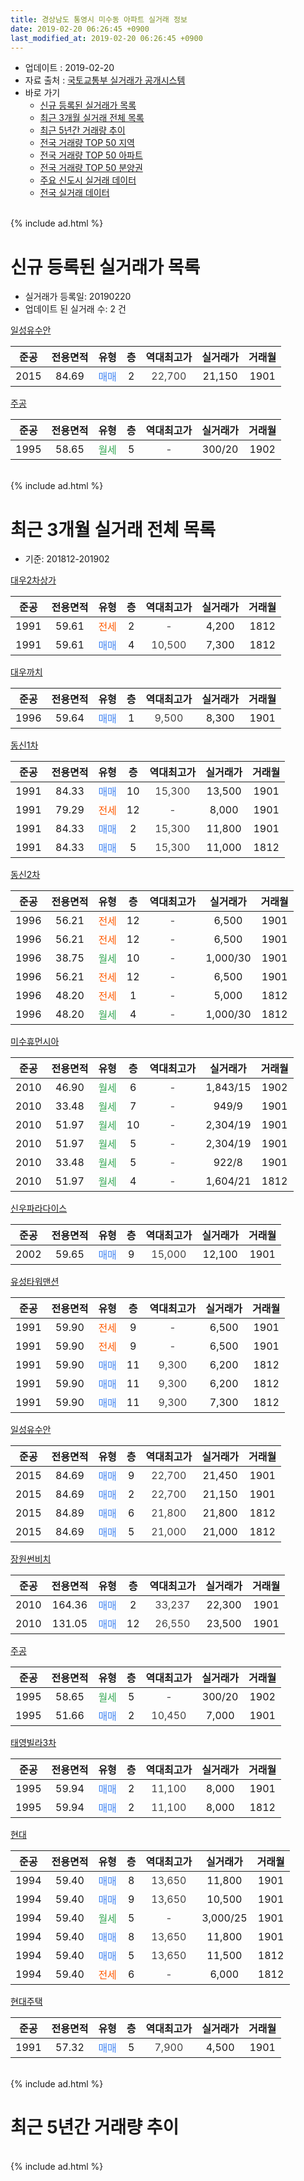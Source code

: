 ```yaml
---
title: 경상남도 통영시 미수동 아파트 실거래 정보
date: 2019-02-20 06:26:45 +0900
last_modified_at: 2019-02-20 06:26:45 +0900
---
```


* 업데이트 : 2019-02-20
* 자료 출처 : [국토교통부 실거래가 공개시스템](http://rt.molit.go.kr)
* 바로 가기
    * [신규 등록된 실거래가 목록](#신규-등록된-실거래가-목록)
    * [최근 3개월 실거래 전체 목록](#최근-3개월-실거래-전체-목록)
    * [최근 5년간 거래량 추이](#최근-5년간-거래량-추이)
    * [전국 거래량 TOP 50 지역](https://inasie.github.io/apt-trade-info/최근-3개월-전국에서-가장-거래가-많이-발생한-지역)
    * [전국 거래량 TOP 50 아파트](https://inasie.github.io/apt-trade-info/최근-3개월-전국에서-가장-거래가-많이-발생한-아파트)
    * [전국 거래량 TOP 50 분양권](https://inasie.github.io/apt-trade-info/최근-3개월-전국에서-가장-거래가-많이-발생한-분양권)
    * [주요 신도시 실거래 데이터](https://inasie.github.io/apt-trade-info/주요-신도시)
    * [전국 실거래 데이터](https://inasie.github.io/apt-trade-info/전국)
<br>
{% include ad.html %}
<br>

# 신규 등록된 실거래가 목록
* 실거래가 등록일: 20190220
* 업데이트 된 실거래 수: 2 건


[일성유수안](https://search.naver.com/search.naver?query=%EA%B2%BD%EC%83%81%EB%82%A8%EB%8F%84+%ED%86%B5%EC%98%81%EC%8B%9C+%EB%AF%B8%EC%88%98%EB%8F%99+%EC%9D%BC%EC%84%B1%EC%9C%A0%EC%88%98%EC%95%88)

|준공|전용면적|유형|층|역대최고가|실거래가|거래월|
|:---:|:---:|:---:|:---:|:---:|:---:|:---:|
|2015|84.69|<span style="color:#4285f3">매매</span>|2|<span style="color:#444444">22,700</span>|21,150|1901|

[주공](https://search.naver.com/search.naver?query=%EA%B2%BD%EC%83%81%EB%82%A8%EB%8F%84+%ED%86%B5%EC%98%81%EC%8B%9C+%EB%AF%B8%EC%88%98%EB%8F%99+%EC%A3%BC%EA%B3%B5)

|준공|전용면적|유형|층|역대최고가|실거래가|거래월|
|:---:|:---:|:---:|:---:|:---:|:---:|:---:|
|1995|58.65|<span style="color:#34a853">월세</span>|5|<span style="color:#444444">-</span>|300/20|1902|


<br>
{% include ad.html %}
<br>

# 최근 3개월 실거래 전체 목록
* 기준: 201812-201902


[대우2차상가](https://search.naver.com/search.naver?query=%EA%B2%BD%EC%83%81%EB%82%A8%EB%8F%84+%ED%86%B5%EC%98%81%EC%8B%9C+%EB%AF%B8%EC%88%98%EB%8F%99+%EB%8C%80%EC%9A%B02%EC%B0%A8%EC%83%81%EA%B0%80)

|준공|전용면적|유형|층|역대최고가|실거래가|거래월|
|:---:|:---:|:---:|:---:|:---:|:---:|:---:|
|1991|59.61|<span style="color:#ff5a00">전세</span>|2|<span style="color:#444444">-</span>|4,200|1812|
|1991|59.61|<span style="color:#4285f3">매매</span>|4|<span style="color:#444444">10,500</span>|7,300|1812|

[대우까치](https://search.naver.com/search.naver?query=%EA%B2%BD%EC%83%81%EB%82%A8%EB%8F%84+%ED%86%B5%EC%98%81%EC%8B%9C+%EB%AF%B8%EC%88%98%EB%8F%99+%EB%8C%80%EC%9A%B0%EA%B9%8C%EC%B9%98)

|준공|전용면적|유형|층|역대최고가|실거래가|거래월|
|:---:|:---:|:---:|:---:|:---:|:---:|:---:|
|1996|59.64|<span style="color:#4285f3">매매</span>|1|<span style="color:#444444">9,500</span>|8,300|1901|

[동신1차](https://search.naver.com/search.naver?query=%EA%B2%BD%EC%83%81%EB%82%A8%EB%8F%84+%ED%86%B5%EC%98%81%EC%8B%9C+%EB%AF%B8%EC%88%98%EB%8F%99+%EB%8F%99%EC%8B%A01%EC%B0%A8)

|준공|전용면적|유형|층|역대최고가|실거래가|거래월|
|:---:|:---:|:---:|:---:|:---:|:---:|:---:|
|1991|84.33|<span style="color:#4285f3">매매</span>|10|<span style="color:#444444">15,300</span>|13,500|1901|
|1991|79.29|<span style="color:#ff5a00">전세</span>|12|<span style="color:#444444">-</span>|8,000|1901|
|1991|84.33|<span style="color:#4285f3">매매</span>|2|<span style="color:#444444">15,300</span>|11,800|1901|
|1991|84.33|<span style="color:#4285f3">매매</span>|5|<span style="color:#444444">15,300</span>|11,000|1812|

[동신2차](https://search.naver.com/search.naver?query=%EA%B2%BD%EC%83%81%EB%82%A8%EB%8F%84+%ED%86%B5%EC%98%81%EC%8B%9C+%EB%AF%B8%EC%88%98%EB%8F%99+%EB%8F%99%EC%8B%A02%EC%B0%A8)

|준공|전용면적|유형|층|역대최고가|실거래가|거래월|
|:---:|:---:|:---:|:---:|:---:|:---:|:---:|
|1996|56.21|<span style="color:#ff5a00">전세</span>|12|<span style="color:#444444">-</span>|6,500|1901|
|1996|56.21|<span style="color:#ff5a00">전세</span>|12|<span style="color:#444444">-</span>|6,500|1901|
|1996|38.75|<span style="color:#34a853">월세</span>|10|<span style="color:#444444">-</span>|1,000/30|1901|
|1996|56.21|<span style="color:#ff5a00">전세</span>|12|<span style="color:#444444">-</span>|6,500|1901|
|1996|48.20|<span style="color:#ff5a00">전세</span>|1|<span style="color:#444444">-</span>|5,000|1812|
|1996|48.20|<span style="color:#34a853">월세</span>|4|<span style="color:#444444">-</span>|1,000/30|1812|

[미수휴먼시아](https://search.naver.com/search.naver?query=%EA%B2%BD%EC%83%81%EB%82%A8%EB%8F%84+%ED%86%B5%EC%98%81%EC%8B%9C+%EB%AF%B8%EC%88%98%EB%8F%99+%EB%AF%B8%EC%88%98%ED%9C%B4%EB%A8%BC%EC%8B%9C%EC%95%84)

|준공|전용면적|유형|층|역대최고가|실거래가|거래월|
|:---:|:---:|:---:|:---:|:---:|:---:|:---:|
|2010|46.90|<span style="color:#34a853">월세</span>|6|<span style="color:#444444">-</span>|1,843/15|1902|
|2010|33.48|<span style="color:#34a853">월세</span>|7|<span style="color:#444444">-</span>|949/9|1901|
|2010|51.97|<span style="color:#34a853">월세</span>|10|<span style="color:#444444">-</span>|2,304/19|1901|
|2010|51.97|<span style="color:#34a853">월세</span>|5|<span style="color:#444444">-</span>|2,304/19|1901|
|2010|33.48|<span style="color:#34a853">월세</span>|5|<span style="color:#444444">-</span>|922/8|1901|
|2010|51.97|<span style="color:#34a853">월세</span>|4|<span style="color:#444444">-</span>|1,604/21|1812|

[신우파라다이스](https://search.naver.com/search.naver?query=%EA%B2%BD%EC%83%81%EB%82%A8%EB%8F%84+%ED%86%B5%EC%98%81%EC%8B%9C+%EB%AF%B8%EC%88%98%EB%8F%99+%EC%8B%A0%EC%9A%B0%ED%8C%8C%EB%9D%BC%EB%8B%A4%EC%9D%B4%EC%8A%A4)

|준공|전용면적|유형|층|역대최고가|실거래가|거래월|
|:---:|:---:|:---:|:---:|:---:|:---:|:---:|
|2002|59.65|<span style="color:#4285f3">매매</span>|9|<span style="color:#444444">15,000</span>|12,100|1901|

[유성타워맨션](https://search.naver.com/search.naver?query=%EA%B2%BD%EC%83%81%EB%82%A8%EB%8F%84+%ED%86%B5%EC%98%81%EC%8B%9C+%EB%AF%B8%EC%88%98%EB%8F%99+%EC%9C%A0%EC%84%B1%ED%83%80%EC%9B%8C%EB%A7%A8%EC%85%98)

|준공|전용면적|유형|층|역대최고가|실거래가|거래월|
|:---:|:---:|:---:|:---:|:---:|:---:|:---:|
|1991|59.90|<span style="color:#ff5a00">전세</span>|9|<span style="color:#444444">-</span>|6,500|1901|
|1991|59.90|<span style="color:#ff5a00">전세</span>|9|<span style="color:#444444">-</span>|6,500|1901|
|1991|59.90|<span style="color:#4285f3">매매</span>|11|<span style="color:#444444">9,300</span>|6,200|1812|
|1991|59.90|<span style="color:#4285f3">매매</span>|11|<span style="color:#444444">9,300</span>|6,200|1812|
|1991|59.90|<span style="color:#4285f3">매매</span>|11|<span style="color:#444444">9,300</span>|7,300|1812|

[일성유수안](https://search.naver.com/search.naver?query=%EA%B2%BD%EC%83%81%EB%82%A8%EB%8F%84+%ED%86%B5%EC%98%81%EC%8B%9C+%EB%AF%B8%EC%88%98%EB%8F%99+%EC%9D%BC%EC%84%B1%EC%9C%A0%EC%88%98%EC%95%88)

|준공|전용면적|유형|층|역대최고가|실거래가|거래월|
|:---:|:---:|:---:|:---:|:---:|:---:|:---:|
|2015|84.69|<span style="color:#4285f3">매매</span>|9|<span style="color:#444444">22,700</span>|21,450|1901|
|2015|84.69|<span style="color:#4285f3">매매</span>|2|<span style="color:#444444">22,700</span>|21,150|1901|
|2015|84.89|<span style="color:#4285f3">매매</span>|6|<span style="color:#444444">21,800</span>|21,800|1812|
|2015|84.69|<span style="color:#4285f3">매매</span>|5|<span style="color:#444444">21,000</span>|21,000|1812|

[장원썬비치](https://search.naver.com/search.naver?query=%EA%B2%BD%EC%83%81%EB%82%A8%EB%8F%84+%ED%86%B5%EC%98%81%EC%8B%9C+%EB%AF%B8%EC%88%98%EB%8F%99+%EC%9E%A5%EC%9B%90%EC%8D%AC%EB%B9%84%EC%B9%98)

|준공|전용면적|유형|층|역대최고가|실거래가|거래월|
|:---:|:---:|:---:|:---:|:---:|:---:|:---:|
|2010|164.36|<span style="color:#4285f3">매매</span>|2|<span style="color:#444444">33,237</span>|22,300|1901|
|2010|131.05|<span style="color:#4285f3">매매</span>|12|<span style="color:#444444">26,550</span>|23,500|1901|

[주공](https://search.naver.com/search.naver?query=%EA%B2%BD%EC%83%81%EB%82%A8%EB%8F%84+%ED%86%B5%EC%98%81%EC%8B%9C+%EB%AF%B8%EC%88%98%EB%8F%99+%EC%A3%BC%EA%B3%B5)

|준공|전용면적|유형|층|역대최고가|실거래가|거래월|
|:---:|:---:|:---:|:---:|:---:|:---:|:---:|
|1995|58.65|<span style="color:#34a853">월세</span>|5|<span style="color:#444444">-</span>|300/20|1902|
|1995|51.66|<span style="color:#4285f3">매매</span>|2|<span style="color:#444444">10,450</span>|7,000|1901|

[태영빌라3차](https://search.naver.com/search.naver?query=%EA%B2%BD%EC%83%81%EB%82%A8%EB%8F%84+%ED%86%B5%EC%98%81%EC%8B%9C+%EB%AF%B8%EC%88%98%EB%8F%99+%ED%83%9C%EC%98%81%EB%B9%8C%EB%9D%BC3%EC%B0%A8)

|준공|전용면적|유형|층|역대최고가|실거래가|거래월|
|:---:|:---:|:---:|:---:|:---:|:---:|:---:|
|1995|59.94|<span style="color:#4285f3">매매</span>|2|<span style="color:#444444">11,100</span>|8,000|1901|
|1995|59.94|<span style="color:#4285f3">매매</span>|2|<span style="color:#444444">11,100</span>|8,000|1812|

[현대](https://search.naver.com/search.naver?query=%EA%B2%BD%EC%83%81%EB%82%A8%EB%8F%84+%ED%86%B5%EC%98%81%EC%8B%9C+%EB%AF%B8%EC%88%98%EB%8F%99+%ED%98%84%EB%8C%80)

|준공|전용면적|유형|층|역대최고가|실거래가|거래월|
|:---:|:---:|:---:|:---:|:---:|:---:|:---:|
|1994|59.40|<span style="color:#4285f3">매매</span>|8|<span style="color:#444444">13,650</span>|11,800|1901|
|1994|59.40|<span style="color:#4285f3">매매</span>|9|<span style="color:#444444">13,650</span>|10,500|1901|
|1994|59.40|<span style="color:#34a853">월세</span>|5|<span style="color:#444444">-</span>|3,000/25|1901|
|1994|59.40|<span style="color:#4285f3">매매</span>|8|<span style="color:#444444">13,650</span>|11,800|1901|
|1994|59.40|<span style="color:#4285f3">매매</span>|5|<span style="color:#444444">13,650</span>|11,500|1812|
|1994|59.40|<span style="color:#ff5a00">전세</span>|6|<span style="color:#444444">-</span>|6,000|1812|


<script async src="//pagead2.googlesyndication.com/pagead/js/adsbygoogle.js"></script>
<!-- 기본 -->
<ins class="adsbygoogle"
     style="display:block"
     data-ad-client="ca-pub-2446590836940007"
     data-ad-slot="1659523306"
     data-ad-format="auto"
     data-full-width-responsive="true"></ins>
<script>
(adsbygoogle = window.adsbygoogle || []).push({});
</script>


[현대주택](https://search.naver.com/search.naver?query=%EA%B2%BD%EC%83%81%EB%82%A8%EB%8F%84+%ED%86%B5%EC%98%81%EC%8B%9C+%EB%AF%B8%EC%88%98%EB%8F%99+%ED%98%84%EB%8C%80%EC%A3%BC%ED%83%9D)

|준공|전용면적|유형|층|역대최고가|실거래가|거래월|
|:---:|:---:|:---:|:---:|:---:|:---:|:---:|
|1991|57.32|<span style="color:#4285f3">매매</span>|5|<span style="color:#444444">7,900</span>|4,500|1901|


<br>
{% include ad.html %}
<br>

# 최근 5년간 거래량 추이


<div style="width:100%;">
    <canvas id="deal_progress" height="200"></canvas>
</div>

<script>
new Chart(document.getElementById("deal_progress"), {
    type: 'line',
    data: {
        labels: ['201402','201403','201404','201405','201406','201407','201408','201409','201410','201411','201412','201501','201502','201503','201504','201505','201506','201507','201508','201509','201510','201511','201512','201601','201602','201603','201604','201605','201606','201607','201608','201609','201610','201611','201612','201701','201702','201703','201704','201705','201706','201707','201708','201709','201710','201711','201712','201801','201802','201803','201804','201805','201806','201807','201808','201809','201810','201811','201812','201901','201902'],
        datasets: [{
            label: '매매',
            pointRadius: 1,
            data: [32, 24, 20, 26, 14, 19, 23, 22, 24, 16, 29, 15, 20, 38, 30, 12, 19, 26, 16, 22, 20, 24, 24, 39, 31, 26, 28, 27, 26, 23, 13, 18, 24, 17, 16, 13, 18, 18, 9, 16, 18, 23, 18, 21, 10, 9, 13, 12, 9, 9, 15, 10, 10, 10, 12, 15, 6, 13, 9, 14, 0],
            borderColor: "rgba(255, 201, 14, 1)",
            backgroundColor: "rgba(255, 201, 14, 0.5)",
            fill: false,
            lineTension: 0
        },{
            label: '전월세',
            pointRadius: 1,
            data: [6, 4, 4, 5, 5, 7, 34, 9, 4, 3, 10, 10, 11, 6, 5, 5, 7, 3, 3, 5, 7, 3, 4, 10, 7, 10, 8, 10, 8, 10, 26, 7, 9, 8, 7, 7, 11, 8, 4, 14, 4, 4, 3, 7, 3, 3, 3, 5, 5, 7, 9, 2, 6, 9, 13, 9, 5, 8, 5, 12, 2],
            borderColor: "rgba(0, 141, 185, 1)",
            backgroundColor: "rgba(0, 141, 185, 0.5)",
            fill: false,
            lineTension: 0
        }
        ]
    },
    options: {
        responsive: true,
        title: {
            display: false
        },
        tooltips: {
            mode: 'index',
            intersect: false
        },
        hover: {
            mode: 'nearest',
            intersect: true
        },
        scales: {
            xAxes: [{
                display: true,
                scaleLabel: {
                    display: true,
                    labelString: '년/월'
                }
            }],
            yAxes: [{
                display: true,
                ticks: {
                    suggestedMin: 0,
                },
                scaleLabel: {
                    display: true,
                    labelString: '실거래 수'
                }
            }]
        }
    }
});

</script>


<br>
{% include ad.html %}
<br>

